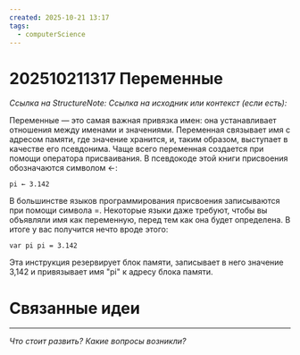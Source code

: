 ```yaml
---
created: 2025-10-21 13:17
tags:
  - computerScience
---
```

# 202510211317 Переменные

*Ссылка на StructureNote:*
*Ссылка на исходник или контекст (если есть):*

Переменные — это самая важная привязка имен: она устанавливает отношения между именами и значениями. Переменная связывает имя с адресом памяти, где значение хранится, и, таким образом, выступает в качестве его псевдонима. Чаще всего переменная создается при помощи оператора присваивания. В псевдокоде этой книги присвоения обозначаются символом ←:

```
pi ← 3.142
``` 

В большинстве языков программирования присвоения записываются при помощи символа =. Некоторые языки даже требуют, чтобы вы объявляли имя как переменную, перед тем как она будет определена. В итоге у вас получится нечто вроде этого:

```
var pi pi = 3.142 
```

Эта инструкция резервирует блок памяти, записывает в него значение 3,142 и привязывает имя "pi" к адресу блока памяти.

# Связанные идеи

---

*Что стоит развить? Какие вопросы возникли?*

